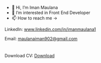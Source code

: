 - 👋 Hi, I’m Iman Maulana
- 👀 I’m interested in Front End Developer 
- 📫 How to reach me ->

LinkedIn: www.linkedin.com/in/imanmaulana1

Email: maulanaiman902@gmail.com
# 

Download CV: [Download]([https://drive.google.com/file/d/1mR5uA5XjoRbzA8upu2206Wp3QPZakbkj/view?usp=share_link](https://drive.google.com/file/d/1noDC0ZEbuL6pJscY_R_WR0QmH3Dnzl5M/view?usp=drive_link))


<!---
imanmaulana1/imanmaulana1 is a ✨ special ✨ repository because its `README.md` (this file) appears on your GitHub profile.
You can click the Preview link to take a look at your changes.
--->
